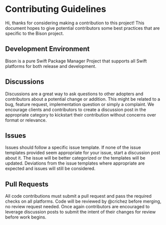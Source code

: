 # Contributing Guidelines

Hi, thanks for considering making a contribution to this project! 
This document hopes to give potential contributors some best practices that are specific to
the Bison project.

## Development Environment

Bison is a pure Swift Package Manager Project that supports all Swift platforms for both 
release and development.

## Discussions

Discussions are a great way to ask questions to other adopters and contributors about a potential
change or addition. This might be related to a bug, feature request, implementation question or
simply a complaint. We encourage clients and contributors to create a discussion post in the
appropriate category to kickstart their contribution without concerns over format or relevance.

## Issues

Issues should follow a specific issue template. If none of the issue templates provided seem
appropriate for your issue, start a discussion post about it. The issue will be better categorized
or the templates will be updated. Deviations from the issue templates where appropriate are
expected and issues will still be considered.

## Pull Requests

All code contributions must submit a pull request and pass the required checks on all platforms.
Code will be reviewed by @crichez before merging, no review request needed. Once again 
contributors are encouraged to leverage discussion posts to submit the intent of their changes
for review before work begins.
